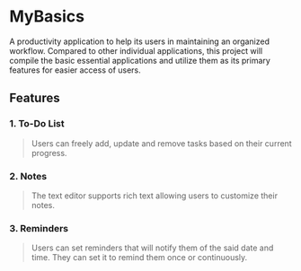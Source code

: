 
# MyBasics

A productivity application to help its users in maintaining an organized workflow. Compared to other individual applications, this project will compile the basic essential applications and utilize them as its primary features for easier access of users.

## Features

### 1. To-Do List

> Users can freely add, update and remove tasks based on their current progress.

### 2. Notes

> The text editor supports rich text allowing users to customize their notes.

### 3. Reminders

> Users can set reminders that will notify them of the said date and time. They can set it to remind them once or continuously.
